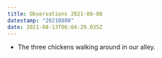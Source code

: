 ```yaml
---
title: Observations 2021-08-08
datestamp: "20210808"
date: 2021-08-13T06:04:29.035Z
---
```

- The three chickens walking around in our alley.
